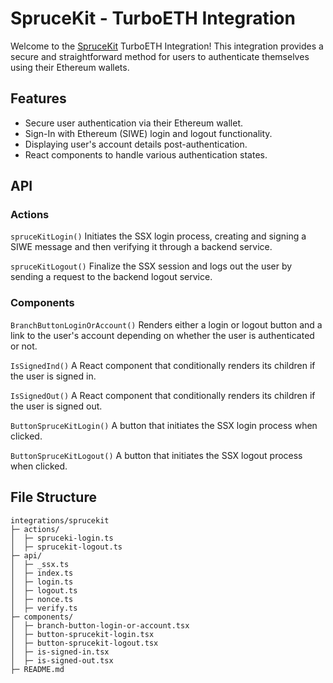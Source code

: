 # SpruceKit - TurboETH Integration

Welcome to the [SpruceKit](https://sprucekit.dev/) TurboETH Integration! This integration provides a secure and straightforward method for users to authenticate themselves using their Ethereum wallets.

## Features

- Secure user authentication via their Ethereum wallet.
- Sign-In with Ethereum (SIWE) login and logout functionality.
- Displaying user's account details post-authentication.
- React components to handle various authentication states.

## API

### Actions

`spruceKitLogin()`
Initiates the SSX login process, creating and signing a SIWE message and then verifying it through a backend service.

`spruceKitLogout()`
Finalize the SSX session and logs out the user by sending a request to the backend logout service.

### Components

`BranchButtonLoginOrAccount()`
Renders either a login or logout button and a link to the user's account depending on whether the user is authenticated or not.

`IsSignedInd()`
A React component that conditionally renders its children if the user is signed in.

`IsSignedOut()`
A React component that conditionally renders its children if the user is signed out.

`ButtonSpruceKitLogin()`
A button that initiates the SSX login process when clicked.

`ButtonSpruceKitLogout()`
A button that initiates the SSX logout process when clicked.

## File Structure

```
integrations/sprucekit
├─ actions/
│  ├─ spruceki-login.ts
│  ├─ sprucekit-logout.ts
├─ api/
│  ├─ _ssx.ts
│  ├─ index.ts
│  ├─ login.ts
│  ├─ logout.ts
│  ├─ nonce.ts
│  ├─ verify.ts
├─ components/
│  ├─ branch-button-login-or-account.tsx
│  ├─ button-sprucekit-login.tsx
│  ├─ button-sprucekit-logout.tsx
│  ├─ is-signed-in.tsx
│  ├─ is-signed-out.tsx
├─ README.md
```
